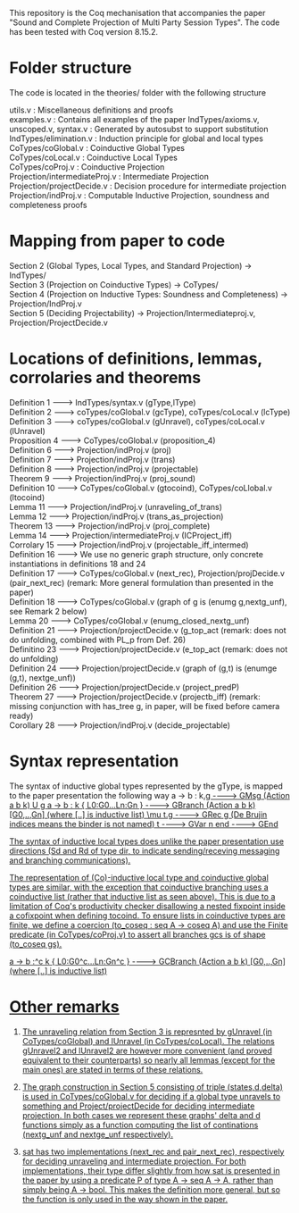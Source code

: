 This repository is the Coq mechanisation that accompanies the paper "Sound and Complete Projection of Multi Party Session Types". The code has been tested with Coq version 8.15.2.

# Folder structure
The code is located in the theories/ folder with the following structure

utils.v : Miscellaneous definitions and proofs\
examples.v : Contains all examples of the paper
IndTypes/axioms.v, unscoped.v, syntax.v : Generated by autosubst to support substitution\
IndTypes/elimination.v : Induction principle for global and local types\
CoTypes/coGlobal.v : Coinductive Global Types\
CoTypes/coLocal.v : Coinductive Local Types\
CoTypes/coProj.v : Coinductive Projection\
Projection/intermediateProj.v : Intermediate Projection\
Projection/projectDecide.v : Decision procedure for intermediate projection\
Projection/indProj.v : Computable Inductive Projection, soundness and completeness proofs

# Mapping from paper to code
Section 2 (Global Types, Local Types, and Standard Projection) -> IndTypes/\
Section 3 (Projection on Coinductive Types) -> CoTypes/\
Section 4 (Projection on Inductive Types: Soundness and Completeness) -> Projection/IndProj.v\
Section 5 (Deciding Projectability) -> Projection/Intermediateproj.v, Projection/ProjectDecide.v

# Locations of definitions, lemmas, corrolaries and theorems
Definition 1 ---> IndTypes/syntax.v (gType,lType)\
Definition 2 ---> coTypes/coGlobal.v (gcType), coTypes/coLocal.v (lcType)\
Definition 3 ---> coTypes/coGlobal.v (gUnravel), coTypes/coLocal.v (lUnravel)\
Proposition 4 ---> CoTypes/coGlobal.v (proposition_4)\
Definition 6 ---> Projection/indProj.v (proj)\
Definition 7 ---> Projection/indProj.v (trans)\
Definition 8 ---> Projection/indProj.v (projectable)\
Theorem 9 ---> Projection/indProj.v (proj_sound)\
Definition 10 ---> CoTypes/coGlobal.v (gtocoind), CoTypes/coLlobal.v (ltocoind)\
Lemma 11 ---> Projection/indProj.v (unraveling_of_trans)\
Lemma 12 ---> Projection/indProj.v (trans_as_projection)\
Theorem 13 ---> Projection/indProj.v (proj_complete)\
Lemma 14 ---> Projection/intermediateProj.v (ICProject_iff)\
Corrolary 15 ---> Projection/indProj.v (projectable_iff_intermed)\
Definition 16 ---> We use no generic graph structure, only concrete instantiations in definitions 18 and 24\
Definition 17 ---> CoTypes/coGlobal.v (next_rec), Projection/projDecide.v (pair_next_rec) (remark: More general formulation than presented in the paper)\
Definition 18 ---> CoTypes/coGlobal.v (graph of g is (enumg g,nextg_unf), see Remark 2 below)\
Lemma 20 ---> CoTypes/coGlobal.v (enumg_closed_nextg_unf)\
Definition 21 ---> Projection/projectDecide.v (g_top_act (remark: does not do unfolding, combined with PL_p from Def. 26)\
Definitino 23 ---> Projection/projectDecide.v (e_top_act (remark: does not do unfolding)\
Definition 24 ---> Projection/projectDecide.v (graph of (g,t) is (enumge (g,t), nextge_unf))\
Definition 26 ---> Projection/projectDecide.v (project_predP)\
Theorem 27 ---> Projection/projectDecide.v (projectb_iff) (remark: missing conjunction with has_tree g, in paper, will be fixed before camera ready)\
Corollary 28 ---> Projection/indProj.v (decide_projectable)


# Syntax representation
The syntax of inductive global types represented by the gType, is mapped to the paper presentation the following way
a -> b : k<U>.g ----> GMsg (Action a b k) U g
a -> b : k \{ L0:G0...Ln:Gn \} ----> GBranch (Action a b k) [G0,..,Gn] (where [..] is inductive list)
\mu t.g ----> GRec g (De Brujin indices means the binder is not named)
t ----> GVar n
end ----> GEnd

The syntax of inductive local types does unlike the paper presentation use directions (Sd and Rd of type dir, to indicate sending/receving messaging and branching communications).

The representation of (Co)-inductive local type and coinductive global types are similar, with the exception that coinductive branching uses a coinductive list (rather that inductive list as seen above). This is due to a limitation of Coq's productivity checker disallowing a nested fixpoint inside a cofixpoint when defining tocoind. To ensure lists in coinductive types are finite, we define a coercion (to_coseq : seq A -> coseq A) and use the Finite predicate (in CoTypes/coProj.v) to assert all branches gcs is of shape (to_coseq gs).

a -> b :^c k \{ L0:G0^c...Ln:Gn^c \} ----> GCBranch (Action a b k) [G0,..,Gn] (where [..] is inductive list)


# Other remarks

1. The unraveling relation from Section 3 is represnted by gUnravel (in CoTypes/coGlobal) and lUnravel (in CoTypes/coLocal). The relations gUnravel2 and lUnravel2 are however more convenient (and proved equivalent to their counterparts) so nearly all lemmas (except for the main ones) are stated in terms of these relations.

2. The graph construction in Section 5 consisting of triple (states,d,delta) is used in CoTypes/coGlobal.v for deciding if a global type unravels to something and Project/projectDecide for deciding intermediate projection. In both cases we represent these graphs' delta and d functions simply as a function computing the list of continations (nextg_unf and nextge_unf respectively).

3. sat has two implementations (next_rec and pair_next_rec), respectively for deciding unraveling and intermediate projection. For both implementations, their type differ slightly from how sat is presented in the paper by using a predicate P of type A -> seq A -> A, rather than simply being A -> bool. This makes the definition more general, but so the function is only used in the way shown in the paper. 

